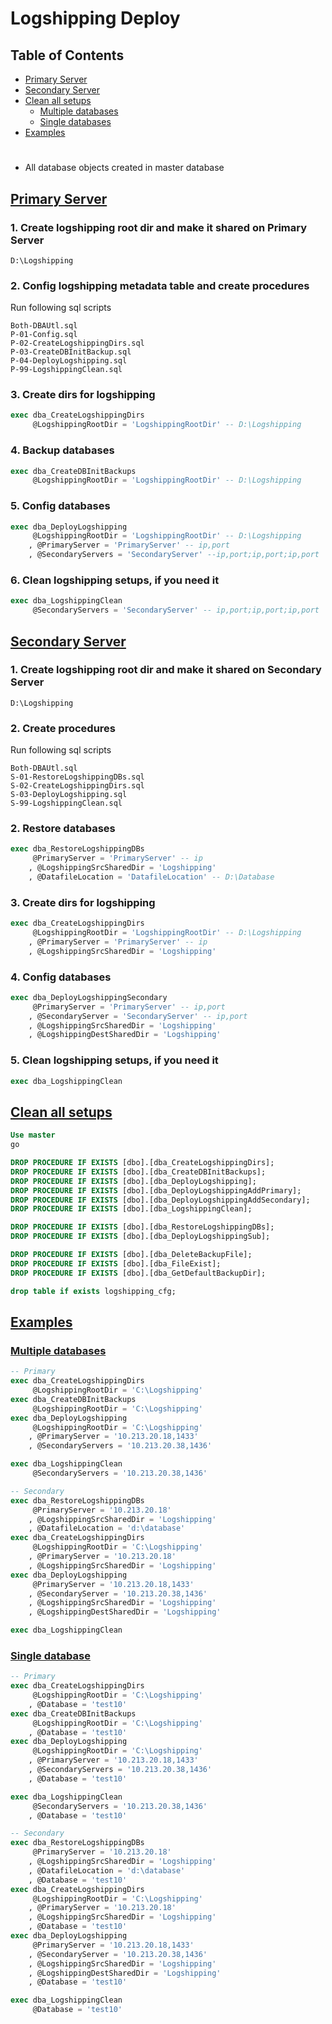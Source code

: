 
# **Logshipping Deploy**

<a name="Table-of-Contents"></a>
## Table of Contents

- [Primary Server](#Primary-Server)
- [Secondary Server](#Secondary-Server)
- [Clean all setups](#Clean-all-setups)
  - [Multiple databases](#Multiple-databases)
  - [Single databases](#Single-database)
- [Examples](#Examples)

#

- All database objects created in master database

<a name="Primary Server"></a>
## [**Primary Server**](#Table-of-Contents)

### 1. Create logshipping root dir and make it shared on Primary Server

    D:\Logshipping

### 2. Config logshipping metadata table and create procedures

Run following sql scripts

    Both-DBAUtl.sql
    P-01-Config.sql
    P-02-CreateLogshippingDirs.sql
    P-03-CreateDBInitBackup.sql
    P-04-DeployLogshipping.sql
    P-99-LogshippingClean.sql

### 3. Create dirs for logshipping

```sql
exec dba_CreateLogshippingDirs
     @LogshippingRootDir = 'LogshippingRootDir' -- D:\Logshipping
```

### 4. Backup databases

```sql
exec dba_CreateDBInitBackups
     @LogshippingRootDir = 'LogshippingRootDir' -- D:\Logshipping
```

### 5. Config databases

```sql
exec dba_DeployLogshipping
     @LogshippingRootDir = 'LogshippingRootDir' -- D:\Logshipping
    , @PrimaryServer = 'PrimaryServer' -- ip,port
    , @SecondaryServers = 'SecondaryServer' --ip,port;ip,port;ip,port
```

### 6. Clean logshipping setups, if you need it

```sql
exec dba_LogshippingClean
     @SecondaryServers = 'SecondaryServer' -- ip,port;ip,port;ip,port
```

<a name="Secondary Server"></a>
## [**Secondary Server**](#Table-of-Contents)

### 1. Create logshipping root dir and make it shared on Secondary Server

    D:\Logshipping

### 2. Create procedures

Run following sql scripts

    Both-DBAUtl.sql
    S-01-RestoreLogshippingDBs.sql
    S-02-CreateLogshippingDirs.sql
    S-03-DeployLogshipping.sql
    S-99-LogshippingClean.sql

### 2. Restore databases

```sql
exec dba_RestoreLogshippingDBs
     @PrimaryServer = 'PrimaryServer' -- ip
    , @LogshippingSrcSharedDir = 'Logshipping'
    , @DatafileLocation = 'DatafileLocation' -- D:\Database
```

### 3. Create dirs for logshipping

```sql
exec dba_CreateLogshippingDirs
     @LogshippingRootDir = 'LogshippingRootDir' -- D:\Logshipping
    , @PrimaryServer = 'PrimaryServer' -- ip
    , @LogshippingSrcSharedDir = 'Logshipping'
```

### 4. Config databases

```sql
exec dba_DeployLogshippingSecondary
     @PrimaryServer = 'PrimaryServer' -- ip,port
    , @SecondaryServer = 'SecondaryServer' -- ip,port
    , @LogshippingSrcSharedDir = 'Logshipping'
    , @LogshippingDestSharedDir = 'Logshipping'
```

### 5. Clean logshipping setups, if you need it

```sql
exec dba_LogshippingClean
```

<a name="Clean all setups"></a>
## [**Clean all setups**](#Table-of-Contents)

```sql
Use master
go

DROP PROCEDURE IF EXISTS [dbo].[dba_CreateLogshippingDirs];
DROP PROCEDURE IF EXISTS [dbo].[dba_CreateDBInitBackups];
DROP PROCEDURE IF EXISTS [dbo].[dba_DeployLogshipping];
DROP PROCEDURE IF EXISTS [dbo].[dba_DeployLogshippingAddPrimary];
DROP PROCEDURE IF EXISTS [dbo].[dba_DeployLogshippingAddSecondary];
DROP PROCEDURE IF EXISTS [dbo].[dba_LogshippingClean];

DROP PROCEDURE IF EXISTS [dbo].[dba_RestoreLogshippingDBs];
DROP PROCEDURE IF EXISTS [dbo].[dba_DeployLogshippingSub];

DROP PROCEDURE IF EXISTS [dbo].[dba_DeleteBackupFile];
DROP PROCEDURE IF EXISTS [dbo].[dba_FileExist];
DROP PROCEDURE IF EXISTS [dbo].[dba_GetDefaultBackupDir];

drop table if exists logshipping_cfg;
```

<a name="Examples"></a>
## [**Examples**](#Table-of-Contents)

<a name="Multiple databases"></a>
### [**Multiple databases**](#Table-of-Contents)

```sql
-- Primary
exec dba_CreateLogshippingDirs
     @LogshippingRootDir = 'C:\Logshipping'
exec dba_CreateDBInitBackups
     @LogshippingRootDir = 'C:\Logshipping'
exec dba_DeployLogshipping
     @LogshippingRootDir = 'C:\Logshipping'
    , @PrimaryServer = '10.213.20.18,1433'
    , @SecondaryServers = '10.213.20.38,1436'

exec dba_LogshippingClean
     @SecondaryServers = '10.213.20.38,1436'

-- Secondary
exec dba_RestoreLogshippingDBs
     @PrimaryServer = '10.213.20.18'
    , @LogshippingSrcSharedDir = 'Logshipping'
    , @DatafileLocation = 'd:\database'
exec dba_CreateLogshippingDirs
     @LogshippingRootDir = 'C:\Logshipping'
    , @PrimaryServer = '10.213.20.18'
    , @LogshippingSrcSharedDir = 'Logshipping'
exec dba_DeployLogshipping
     @PrimaryServer = '10.213.20.18,1433'
    , @SecondaryServer = '10.213.20.38,1436'
    , @LogshippingSrcSharedDir = 'Logshipping'
    , @LogshippingDestSharedDir = 'Logshipping'

exec dba_LogshippingClean
```


### [**Single database**](#Table-of-Contents)

```sql
-- Primary
exec dba_CreateLogshippingDirs
     @LogshippingRootDir = 'C:\Logshipping'
    , @Database = 'test10'
exec dba_CreateDBInitBackups
     @LogshippingRootDir = 'C:\Logshipping'
    , @Database = 'test10'
exec dba_DeployLogshipping
     @LogshippingRootDir = 'C:\Logshipping'
    , @PrimaryServer = '10.213.20.18,1433'
    , @SecondaryServers = '10.213.20.38,1436'
    , @Database = 'test10'

exec dba_LogshippingClean
     @SecondaryServers = '10.213.20.38,1436'
    , @Database = 'test10'

-- Secondary
exec dba_RestoreLogshippingDBs
     @PrimaryServer = '10.213.20.18'
    , @LogshippingSrcSharedDir = 'Logshipping'
    , @DatafileLocation = 'd:\database'
    , @Database = 'test10'
exec dba_CreateLogshippingDirs
     @LogshippingRootDir = 'C:\Logshipping'
    , @PrimaryServer = '10.213.20.18'
    , @LogshippingSrcSharedDir = 'Logshipping'
    , @Database = 'test10'
exec dba_DeployLogshipping
     @PrimaryServer = '10.213.20.18,1433'
    , @SecondaryServer = '10.213.20.38,1436'
    , @LogshippingSrcSharedDir = 'Logshipping'
    , @LogshippingDestSharedDir = 'Logshipping'
    , @Database = 'test10'

exec dba_LogshippingClean
     @Database = 'test10'
```

